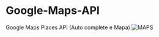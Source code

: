 # Google-Maps-API
Google Maps Places API (Auto complete e Mapa)
![MAPS](https://user-images.githubusercontent.com/84084794/163208916-ff03a622-1405-456f-a5b8-11a4d0ac4f58.jpg)
